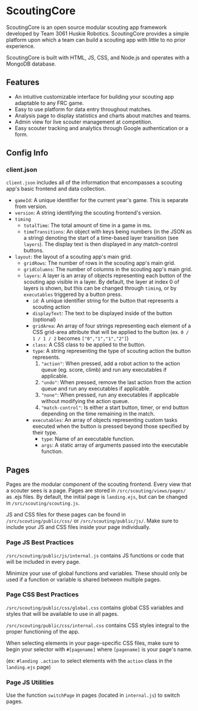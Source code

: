 # ScoutingCore
ScoutingCore is an open source modular scouting app framework developed by Team 3061 Huskie Robotics. ScoutingCore provides a simple platform upon which a team can build a scouting app with little to no prior experience.

ScoutingCore is built with HTML, JS, CSS, and Node.js and operates with a MongoDB database.


## Features
- An intuitive customizable interface for building your scouting app adaptable to any FRC game.
- Easy to use platform for data entry throughout matches.
- Analysis page to display statistics and charts about matches and teams.
- Admin view for live scouter management at competition.
- Easy scouter tracking and analytics through Google authentication or a form.


## Config Info

### client.json
`client.json` includes all of the information that encompasses a scouting app's basic frontend and data collection.

- `gameId`: A unique identifier for the current year's game. This is separate from version. 
- `version`: A string identifying the scouting frontend's version.
- `timing`
    - `totalTime`: The total amount of time in a game in ms.
    - `timeTransitions`: An object with keys being numbers (in the JSON as a string) denoting the start of a time-based layer transition (see `layers`). The display text is then displayed in any match-control buttons.
- `layout`: the layout of a scouting app's main grid.
    - `gridRows`: The number of rows in the scouting app's main grid.
    - `gridColumns`: The number of columns in the scouting app's main grid.
    - `layers`: A layer is an array of objects representing each button of the scouting app visible in a layer. By default, the layer at index 0 of layers is shown, but this can be changed through `timing`, or by `executables` triggered by a button press.
        - `id`: A unique identifier string for the button that represents a scouting action
        - `displayText`: The text to be displayed inside of the button (optional)
        - `gridArea`: An array of four strings representing each element of a CSS grid-area attribute that will be applied to the button (ex. `0 / 1 / 1 / 2` becomes `["0","1","1","2"]`)
        - `class`: A CSS class to be applied to the button.
        - `type`: A string representing the type of scouting action the button represents.
            1. `"action"`: When pressed, add a robot action to the action queue (eg. score, climb) and run any executables if applicable.
            2. `"undo"`: When pressed, remove the last action from the action queue and run any executables if applicable.
            3. `"none"`: When pressed, run any executables if applicable without modifying the action queue.
            4. `"match-control"`: Is either a start button, timer, or end button depending on the time remaining in the match.
        - `executables`: An array of objects representing custom tasks executed when the button is pressed beyond those specified by their type.
            - `type`: Name of an executable function.
            - `args`: A static array of arguments passed into the executable function.

## Pages
Pages are the modular component of the scouting frontend. Every view that a scouter sees is a page. Pages are stored in `/src/scouting/views/pages/` as .ejs files. By default, the initial page is `landing.ejs`, but can be changed in `/src/scouting/scouting.js`.

JS and CSS files for these pages can be found in `/src/scouting/public/css/` or `/src/scouting/public/js/`. Make sure to include your JS and CSS files inside your page individually. 


### Page JS Best Practices
`/src/scouting/public/js/internal.js` contains JS functions or code that will be included in every page. 

Minimize your use of  global functions and variables. These should only be used if a function or variable is shared between multiple pages.


### Page CSS Best Practices

`/src/scouting/public/css/global.css` contains global CSS variables and styles that will be available to use in all pages.

`/src/scouting/public/css/internal.css` contains CSS styles integral to the proper functioning of the app.

When selecting elements in your page-specific CSS files, make sure to begin your selector with `#[pagename]` where `[pagename]` is your page's name.

(ex: `#landing .action` to select elements with the `action` class in the `landing.ejs` page)

### Page JS Utilities

Use the function `switchPage` in pages (located in `internal.js`) to switch pages.